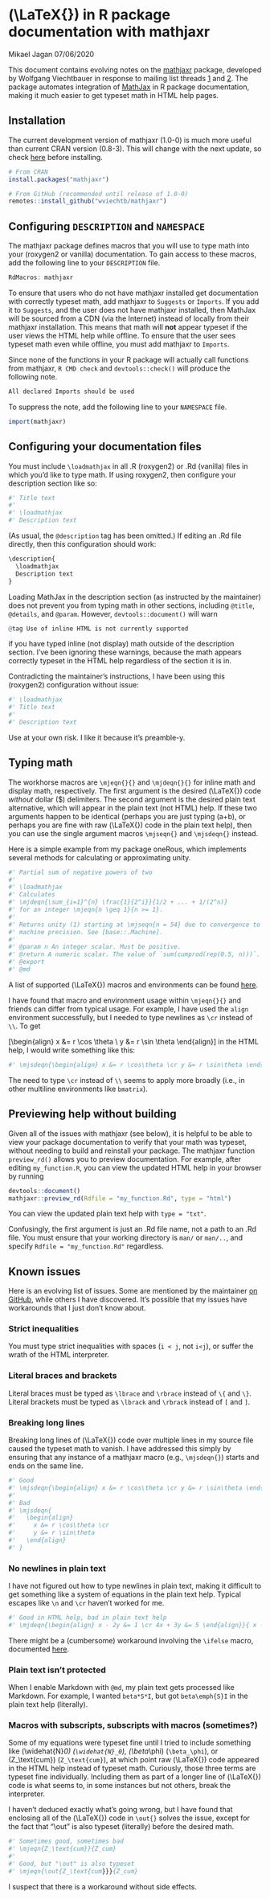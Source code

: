 \(\LaTeX{}\) in R package documentation with mathjaxr
================
Mikael Jagan
07/06/2020

This document contains evolving notes on the
[mathjaxr](https://github.com/vnijs/MathJaxR) package, developed by
Wolfgang Viechtbauer in response to mailing list threads
[1](https://stat.ethz.ch/pipermail/r-devel/2020-April/079395.html) and
[2](https://stat.ethz.ch/pipermail/r-package-devel/2020q2/005420.html).
The package automates integration of
[MathJax](https://en.wikipedia.org/wiki/MathJax) in R package
documentation, making it much easier to get typeset math in HTML help
pages.

## Installation

The current development version of mathjaxr (1.0-0) is much more useful
than current CRAN version (0.8-3). This will change with the next
update, so check
[here](https://cran.r-project.org/web/packages/mathjaxr/index.html)
before installing.

``` r
# From CRAN
install.packages("mathjaxr")

# From GitHub (recommended until release of 1.0-0)
remotes::install_github("wviechtb/mathjaxr")
```

## Configuring `DESCRIPTION` and `NAMESPACE`

The mathjaxr package defines macros that you will use to type math into
your (roxygen2 or vanilla) documentation. To gain access to these
macros, add the following line to your `DESCRIPTION` file.

``` r
RdMacros: mathjaxr
```

To ensure that users who do not have mathjaxr installed get
documentation with correctly typeset math, add mathjaxr to `Suggests` or
`Imports`. If you add it to `Suggests`, and the user does not have
mathjaxr installed, then MathJax will be sourced from a CDN (via the
Internet) instead of locally from their mathjaxr installation. This
means that math will **not** appear typeset if the user views the HTML
help while offline. To ensure that the user sees typeset math even while
offline, you must add mathjaxr to `Imports`.

Since none of the functions in your R package will actually call
functions from mathjaxr, `R CMD check` and `devtools::check()` will
produce the following note.

``` r
All declared Imports should be used
```

To suppress the note, add the following line to your `NAMESPACE` file.

``` r
import(mathjaxr)
```

## Configuring your documentation files

You must include `\loadmathjax` in all .R (roxygen2) or .Rd (vanilla)
files in which you’d like to type math. If using roxygen2, then
configure your description section like so:

``` r
#' Title text
#' 
#' \loadmathjax
#' Description text
```

(As usual, the `@description` tag has been omitted.) If editing an .Rd
file directly, then this configuration should work:

``` r
\description{
  \loadmathjax
  Description text
}
```

Loading MathJax in the description section (as instructed by the
maintainer) does not prevent you from typing math in other sections,
including `@title`, `@details`, and `@param`. However,
`devtools::document()` will warn

``` r
@tag Use of inline HTML is not currently supported
```

if you have typed inline (not display) math outside of the description
section. I’ve been ignoring these warnings, because the math appears
correctly typeset in the HTML help regardless of the section it is in.

Contradicting the maintainer’s instructions, I have been using this
(roxygen2) configuration without issue:

``` r
#' \loadmathjax
#' Title text
#' 
#' Description text
```

Use at your own risk. I like it because it’s preamble-y.

## Typing math

The workhorse macros are `\mjeqn{}{}` and `\mjdeqn{}{}` for inline math
and display math, respectively. The first argument is the desired
\(\LaTeX{}\) code *without* dollar ($) delimiters. The second argument
is the desired plain text alternative, which will appear in the plain
text (not HTML) help. If these two arguments happen to be identical
(perhaps you are just typing \(a+b\), or perhaps you are fine with raw
\(\LaTeX{}\) code in the plain text help), then you can use the single
argument macros `\mjseqn{}` and `\mjsdeqn{}` instead.

Here is a simple example from my package oneRous, which implements
several methods for calculating or approximating unity.

``` r
#' Partial sum of negative powers of two
#' 
#' \loadmathjax
#' Calculates
#' \mjdeqn{\sum_{i=1}^{n} \frac{1}{2^i}}{1/2 + ... + 1/(2^n)}
#' for an integer \mjeqn{n \geq 1}{n >= 1}.
#' 
#' Returns unity (1) starting at \mjseqn{n = 54} due to convergence to within
#' machine precision. See [base::.Machine].
#' 
#' @param n An integer scalar. Must be positive.
#' @return A numeric scalar. The value of `sum(cumprod(rep(0.5, n)))`.
#' @export
#' @md
```

A list of supported \(\LaTeX{}\) macros and environments can be found
[here](https://docs.mathjax.org/en/latest/input/tex/macros/index.html).

I have found that macro and environment usage within `\mjeqn{}{}` and
friends can differ from typical usage. For example, I have used the
`align` environment successfully, but I needed to type newlines as `\cr`
instead of `\\`. To get

\[\begin{align} x &= r \cos \theta \\ y &= r \sin \theta \end{align}\]
in the HTML help, I would write something like
this:

``` r
#' \mjsdeqn{\begin{align} x &= r \cos\theta \cr y &= r \sin\theta \end{align}}
```

The need to type `\cr` instead of `\\` seems to apply more broadly
(i.e., in other multiline environments like `bmatrix`).

## Previewing help without building

Given all of the issues with mathjaxr (see below), it is helpful to be
able to view your package documentation to verify that your math was
typeset, without needing to build and reinstall your package. The
mathjaxr function `preview_rd()` allows you to preview documentation.
For example, after editing `my_function.R`, you can view the updated
HTML help in your browser by running

``` r
devtools::document()
mathjaxr::preview_rd(Rdfile = "my_function.Rd", type = "html")
```

You can view the updated plain text help with `type = "txt"`.

Confusingly, the first argument is just an .Rd file name, not a path to
an .Rd file. You must ensure that your working directory is `man/` or
`man/..`, and specify `Rdfile = "my_function.Rd"` regardless.

## Known issues

Here is an evolving list of issues. Some are mentioned by the maintainer
[on GitHub](https://github.com/wviechtb/mathjaxr), while others I have
discovered. It’s possible that my issues have workarounds that I just
don’t know about.

### Strict inequalities

You must type strict inequalities with spaces (`i < j`, not `i<j`), or
suffer the wrath of the HTML interpreter.

### Literal braces and brackets

Literal braces must be typed as `\lbrace` and `\rbrace` instead of `\{`
and `\}`. Literal brackets must be typed as `\lbrack` and `\rbrack`
instead of `[` and `]`.

### Breaking long lines

Breaking long lines of \(\LaTeX{}\) code over multiple lines in my
source file caused the typeset math to vanish. I have addressed this
simply by ensuring that any instance of a mathjaxr macro (e.g.,
`\mjsdeqn{}`) starts and ends on the same line.

``` r
#' Good
#' \mjsdeqn{\begin{align} x &= r \cos\theta \cr y &= r \sin\theta \end{align}}
#' 
#' Bad
#' \mjsdeqn{
#'   \begin{align} 
#'     x &= r \cos\theta \cr 
#'     y &= r \sin\theta 
#'   \end{align}
#' }
```

### No newlines in plain text

I have not figured out how to type newlines in plain text, making it
difficult to get something like a system of equations in the plain text
help. Typical escapes like `\n` and `\cr` haven’t worked for me.

``` r
#' Good in HTML help, bad in plain text help
#' \mjdeqn{\begin{align} x - 2y &= 1 \cr 4x + 3y &= 5 \end{align}}{ x - 2y = 1 \cr 4x + 3y = 5}
```

There might be a (cumbersome) workaround involving the `\ifelse` macro,
documented
[here](https://cran.r-project.org/doc/manuals/r-devel/R-exts.html#Conditional-text).

### Plain text isn’t protected

When I enable Markdown with `@md`, my plain text gets processed like
Markdown. For example, I wanted `beta*S*I`, but got `beta\emph{S}I` in
the plain text help (literally).

### Macros with subscripts, subscripts with macros (sometimes?)

Some of my equations were typeset fine until I tried to include
something like \(\widehat{N}_0\) (`\widehat{N}_0`), \(\beta_\phi\)
(`\beta_\phi`), or \(Z_\text{cum}\) (`Z_\text{cum}`), at which point raw
\(\LaTeX{}\) code appeared in the HTML help instead of typeset math.
Curiously, those three terms are typeset fine individually. Including
them as part of a longer line of \(\LaTeX{}\) code is what seems to, in
some instances but not others, break the interpreter.

I haven’t deduced exactly what’s going wrong, but I have found that
enclosing all of the \(\LaTeX{}\) code in `\out{}` solves the issue,
except for the fact that “\\out” is also typeset (literally) before the
desired math.

``` r
#' Sometimes good, sometimes bad
#' \mjeqn{Z_\text{cum}}{Z_cum}
#'
#' Good, but "\out" is also typeset
#' \mjeqn{\out{Z_\text{cum}}}{Z_cum}
```

I suspect that there is a workaround without side effects.
